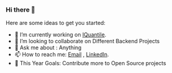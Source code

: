 ### Hi there 👋

Here are some ideas to get you started:

- 🔭 I’m currently working on [IQuantile](https://www.iquantile.com/).
- 👯 I’m looking to collaborate on Different Backend Projects
- 💬 Ask me about : Anything
- 📫 How to reach me: <a href="mailto:rakibhossain6120@gmail.com">Email</a> , [LinkedIn](https://www.linkedin.com/in/rakib-hossain-85900218b/).
- 🥅 This Year Goals: Contribute more to Open Source projects
